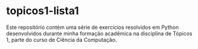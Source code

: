 # topicos1-lista1
Este repositório contém uma série de exercícios resolvidos em Python desenvolvidos durante minha formação acadêmica na disciplina de Tópicos 1, parte do curso de Ciência da Computação.
